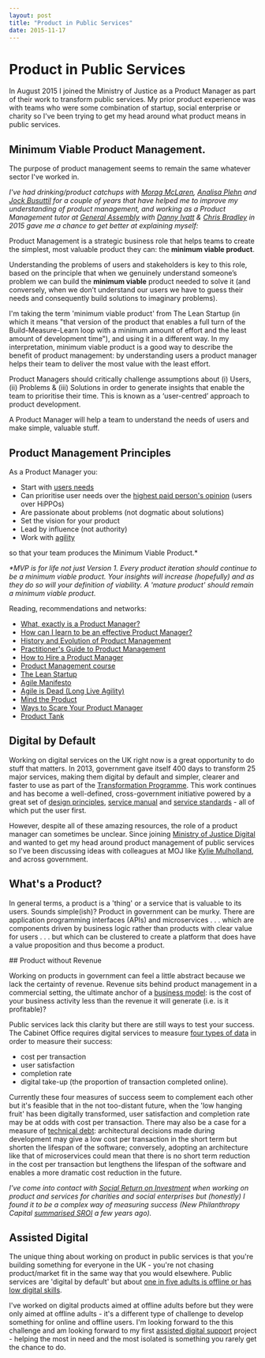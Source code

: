 ```yaml
---
layout: post
title: "Product in Public Services"
date: 2015-11-17
---
```


# Product in Public Services

In August 2015 I joined the Ministry of Justice as a Product Manager as part of their work to transform public services. My prior product experience was with teams who were some combination of startup, social enterprise or charity so I've been trying to get my head around what product means in public services.

## Minimum Viable Product Management.

The purpose of product management seems to remain the same whatever sector I've worked in.

*I've had drinking/product catchups with [Morag McLaren](https://twitter.com/moragmclaren), [Analisa Plehn](https://uk.linkedin.com/in/analisa-plehn-5aab9418) and [Jock Busuttil](https://twitter.com/jockbu) for a couple of years that have helped me to improve my understanding of product management, and working as a Product Management tutor at [General Assembly](https://generalassemb.ly/education/product-management-immersive) with [Danny Ivatt](https://twitter.com/DanielIvatt) & [Chris Bradley](https://twitter.com/briscradley) in 2015 gave me a chance to get better at explaining myself:*

Product Management is a strategic business role that helps teams to create the simplest, most valuable product they can: the **minimum viable product**.

Understanding the problems of users and stakeholders is key to this role, based on the principle that when we genuinely understand someone’s problem we can build the **minimum viable** product needed to solve it (and conversely, when we don’t understand our users we have to guess their needs and consequently build solutions to imaginary problems).

I'm taking the term 'minimum viable product' from The Lean Startup (in which it means "that version of the product that enables a full turn of the Build-Measure-Learn loop with a minimum amount of effort and the least amount of development time"), and using it in a different way. In my interpretation, minimum viable product is a good way to describe the benefit of product management: by understanding users a product manager helps their team to deliver the most value with the least effort.

Product Managers should critically challenge assumptions about (i) Users, (ii) Problems & (iii) Solutions in order to generate insights that enable the team to prioritise their time. This is known as a ‘user-centred’ approach to product development.

A Product Manager will help a team to understand the needs of users and make simple, valuable stuff.

## Product Management Principles

As a Product Manager you:

- Start with [users needs](https://www.gov.uk/design-principles)
- Can prioritise user needs over the [highest paid person's opinion](http://whatis.techtarget.com/definition/HiPPOs-highest-paid-persons-opinions) (users over HiPPOs)
- Are passionate about problems (not dogmatic about solutions)
- Set the vision for your product
- Lead by influence (not authority)
- Work with [agility](http://www.agilemanifesto.org/)

so that your team produces the Minimum Viable Product.*

_*MVP is for life not just Version 1. Every product iteration should continue to be a minimum viable product. Your insights will increase (hopefully) and as they do so will your definition of viability. A 'mature product' should remain a minimum viable product._

Reading, recommendations and networks:

- [What, exactly is a Product Manager?](http://www.mindtheproduct.com/2011/10/what-exactly-is-a-product-manager/)
- [How can I learn to be an effective Product Manager?](https://www.quora.com/How-can-I-become-an-effective-product-manager?redirected_qid=2147)
- [History and Evolution of Product Management](http://www.mindtheproduct.com/2015/10/history-evolution-product-management/)
- [Practitioner's Guide to Product Management](http://www.amazon.co.uk/Practitioners-Guide-Product-Management-Things/dp/034940674X/ref=sr_1_1?s=books&ie=UTF8&qid=1447792683&sr=1-1&keywords=The+Practitioner%27s+Guide+To+Product+Management)
- [How to Hire a Product Manager](https://www.kennethnorton.com/essays/productmanager.html)
- [Product Management course](https://generalassemb.ly/education/product-management/london)
- [The Lean Startup](http://scottcolfer.github.io/2012/06/05/lean-startup-for-product-managers.html)
- [Agile Manifesto](http://www.agilemanifesto.org/)
- [Agile is Dead (Long Live Agility)](https://pragdave.me/blog/2014/03/04/time-to-kill-agile/)
- [Mind the Product](http://www.mindtheproduct.com/)
- [Ways to Scare Your Product Manager](http://www.mindtheproduct.com/2015/10/top-10-ways-to-scare-your-product-manager-this-halloween/)
- [Product Tank](http://www.producttank.com/)

## Digital by Default

Working on digital services on the UK right now is a great opportunity to do stuff that matters. In 2013, government gave itself 400 days to transform 25 major services, making them digital by default and simpler, clearer and faster to use as part of the [Transformation Programme](https://www.gov.uk/transformation). This work continues and has become a well-defined, cross-government initiative powered by a great set of [design principles](https://www.gov.uk/design-principles), [service manual](https://www.gov.uk/service-manual) and [service standards](https://www.gov.uk/service-manual/digital-by-default) - all of which put the user first.

However, despite all of these amazing resources, the role of a product manager can sometimes be unclear. Since joining [Ministry of Justice Digital](https://mojdigital.blog.gov.uk/) and wanted to get my head around product management of public services so I've been discussing ideas with colleagues at MOJ like [Kylie Mulholland](https://twitter.com/Kylie_ProdMgr), and across government.

## What's a Product?

In general terms, a product is a 'thing' or a service that is valuable to its users. Sounds simple(ish)? Product in government can be murky. There are application programming interfaces (APIs) and microservices . . . which are components driven by business logic rather than products with clear value for users . . . but which can be clustered to create a platform that does have a value proposition and thus become a product.

## Product without Revenue

Working on products in government can feel a little abstract because we lack the certainty of revenue. Revenue sits behind product management in a commercial setting, the ultimate anchor of a [business model](http://scottcolfer.com/introduction-to-business-model-canvases/): is the cost of your business activity less than the revenue it will generate (i.e. is it profitable)?

Public services lack this clarity but there are still ways to test your success. The Cabinet Office requires digital services to measure [four types of data](https://www.gov.uk/service-manual/measuring-success) in order to measure their success:

- cost per transaction
- user satisfaction
- completion rate
- digital take-up (the proportion of transaction completed online).

Currently these four measures of success seem to complement each other but it's feasible that in the not too-distant future, when the 'low hanging fruit' has been digitally transformed, user satisfaction and completion rate may be at odds with cost per transaction. There may also be a case for a measure of [technical debt](https://insidegovuk.blog.gov.uk/2013/12/10/paying-down-technical-debt-in-the-departments-and-policy-publishing-platform/): architectural decisions made during development may give a low cost per transaction in the short term but shorten the lifespan of the software; conversely, adopting an architecture like that of microservices could mean that there is no short term reduction in the cost per transaction but lengthens the lifespan of the software and enables a more dramatic cost reduction in the future.

*I've come into contact with [Social Return on Investment](https://en.wikipedia.org/wiki/Social_return_on_investment) when working on product and services for charities and social enterprises but (honestly) I found it to be a complex way of measuring success (New Philanthropy Capital [summarised SROI](http://www.thinknpc.org/publications/social-return-on-investment-position-paper/) a few years ago).*

## Assisted Digital

The unique thing about working on product in public services is that you're building something for everyone in the UK - you're not chasing product/market fit in the same way that you would elsewhere. Public services are 'digital by default' but about [one in five adults is offline or has low digital skills](https://assisteddigital.blog.gov.uk/).

I've worked on digital products aimed at offline adults before but they were only aimed at offline adults - it's a different type of challenge to develop something for online and offline users. I'm looking forward to the this challenge and am looking forward to my first [assisted digital support](https://www.gov.uk/service-manual/helping-people-to-use-your-service/assisted-digital-support-introduction) project - helping the most in need and the most isolated is something you rarely get the chance to do.

